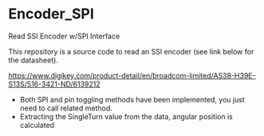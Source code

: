 # Encoder_SPI
Read SSI Encoder w/SPI Interface

This repository is a source code to read an SSI encoder (see link below for the datasheet). 

https://www.digikey.com/product-detail/en/broadcom-limited/AS38-H39E-S13S/516-3421-ND/6139212

* Both SPI and pin toggling methods have been implemented, you just need to call related method.
* Extracting the SingleTurn value from the data, angular position is calculated

